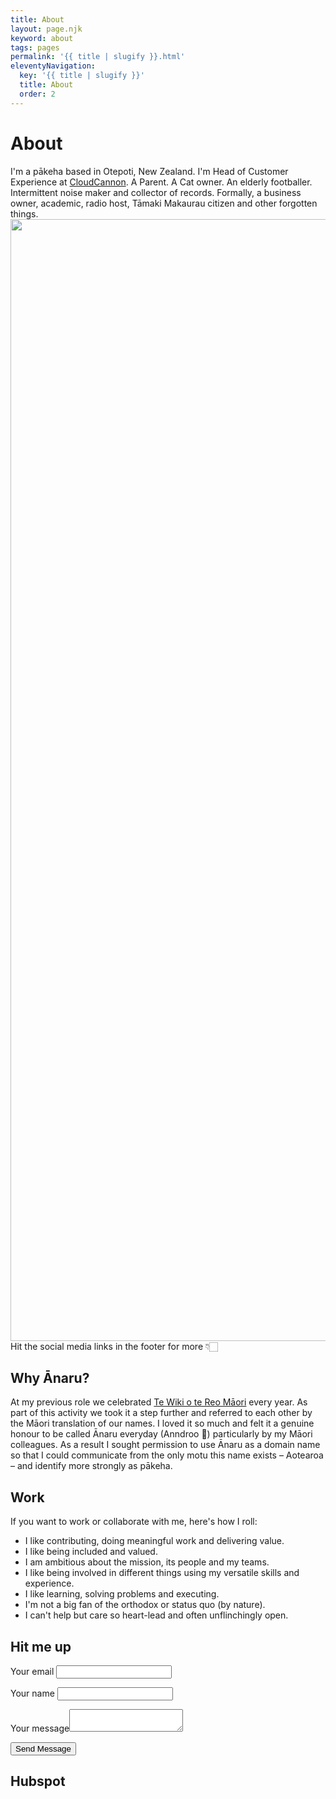 ```yaml
---
title: About
layout: page.njk
keyword: about
tags: pages
permalink: '{{ title | slugify }}.html'
eleventyNavigation:
  key: '{{ title | slugify }}'
  title: About
  order: 2
---
```

# About

I'm a pākeha based in Otepoti, New Zealand. I'm Head of Customer Experience at <a target="_blank" rel="noopener" href="https://cloudcannon.com">CloudCannon</a>. A Parent. A Cat owner. An elderly footballer. Intermittent noise maker and collector of records. Formally, a business owner, academic, radio host, Tāmaki Makaurau citizen and other forgotten things.​​​​​<img width="2346" height="1795" src="/img/me-sideon.PNG" />Hit the social media links in the footer for more 👇🏻

## Why Ānaru?

At my previous role we celebrated <a target="_blank" rel="noopener" href="https://www.reomaori.co.nz/te-wiki-o-te-reo-maori-2022">Te Wiki o te Reo Māori</a> every year. As part of this activity we took it a step further and referred to each other by the Māori translation of our names. I loved it so much and felt it a genuine honour to be called Ānaru everyday (Anndroo 😬) particularly by my Māori colleagues. As a result I sought permission to use Ānaru as a domain name so that I could communicate from the only motu this name exists – Aotearoa – and identify more strongly as pākeha.

## Work

If you want to work or collaborate with me, here's how I roll:

* I like contributing, doing meaningful work and delivering value.
* I like being included and valued.
* I am ambitious about the mission, its people and my teams.
* I like being involved in different things using my versatile skills and experience.
* I like learning, solving problems and executing.
* I'm not a big fan of the orthodox or status quo (by nature).
* I can't help but care so heart-lead and often unflinchingly open.

## Hit me up

<form method="post" action="/success.html"><label>Your email</label> <input type="text" name="email" /><p><label>Your name</label> <input type="text" name="name" /></p><p><label>Your message</label><textarea name="message"></textarea></p> <input type="hidden" value="my-contact-form" name="inbox_key" /> <input type="text" style="display: none;" name="_gotcha" /><p><input type="submit" value="Send Message" /></p></form>

## Hubspot

<script charset="utf-8" type="text/javascript" src="//js.hsforms.net/forms/embed/v2.js"></script>
<script>
  hbspt.forms.create({
    region: "na1",
    portalId: "23772892",
    formId: "f5a60e63-a24b-4b7a-96ac-7f588abfe432"
  });
</script>